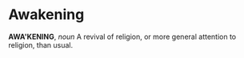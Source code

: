 # Awakening

**AWA'KENING**, _noun_ A revival of religion, or more general attention to religion, than usual.
